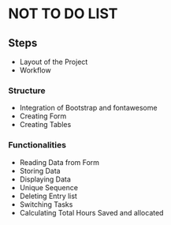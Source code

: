 # NOT TO DO LIST

## Steps

-   Layout of the Project
-   Workflow

### Structure

-   Integration of Bootstrap and fontawesome
-   Creating Form
-   Creating Tables

### Functionalities

-   Reading Data from Form
-   Storing Data
-   Displaying Data
-   Unique Sequence
-   Deleting Entry list
-   Switching Tasks
-   Calculating Total Hours Saved and allocated

